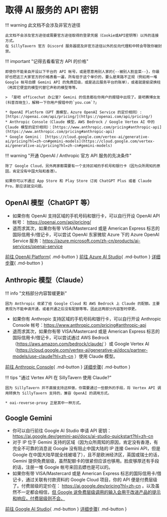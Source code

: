 # 取得 AI 服务的 API 密钥

!!! warning 此文档不会涉及非官方途径

    此文档不会涉及官方途径或需要官方途径取得的登录凭据（Cookie或API密钥等）以外的连接方式。
    在 SillyTavern 官方 Discord 服务器提及非官方途径以外的反向代理和中转会导致你被封禁。

!!! important "记得去看看官方 API 的价格"

    即使你不能亲自开设以下平台的 API 帐号，或是愿意用别人家的{--被别人割韭菜--}，你最好也把这三大家官方的价格表看一遍，所有低于这个单价的，要么是来路不正规（例如用一堆 Google 帐号白嫖 Gemini API 的免费层级，或是逃云服务平台的账单），或者就是偷梁换柱（用其它便宜的模型代替它声称的模型等等。
    
    > 「是吧 officechat 办公室? Gemini 的信息都在你用户的报错中出现了。是吧赛博女友(科普百晓生)，解释一下你用户报错中的`you.com`?」
    
    * OpenAI Platform（GPT 类模型，Azure OpenAI Service 的定价相同）: [https://openai.com/api/pricing/](https://openai.com/api/pricing/)
    * Anthropic Console（Claude 模型，AWS Bedrock / Google Vertex AI 中的 Claude 模型的定价相同）：[https://www.anthropic.com/pricing#anthropic-api](https://www.anthropic.com/pricing#anthropic-api)
    * Google Gemini： [https://cloud.google.com/vertex-ai/generative-ai/pricing?hl=zh-cn#gemini-models](https://cloud.google.com/vertex-ai/generative-ai/pricing?hl=zh-cn#gemini-models)
  
!!! warning "开通 OpenAI / Anthropic 官方 API 服务的先决条件"

    除了 Google Cloud，另外两家都需要有一个支持区域的手机号和银行卡（因为众所周知的原因，肯定没有中国大陆和香港）。

    如果你可以不通过 App Store 和 Play Store 订阅 ChatGPT Plus 或者 Claude Pro，那应该就没问题。

## OpenAI 模型（ChatGPT 等）

* 如果你有 OpenAI 支持区域的手机号码和银行卡，可以自行开设 OpenAI API 帐号： https://openai.com/api/pricing/
* 退而求其次，如果你有带 VISA/Mastercard 或是 American Express 标志的国际信用卡/借记卡，可以尝试 OpenAI 东家微软 Azure 下的 Azure OpenAI Service 服务：https://azure.microsoft.com/zh-cn/products/ai-services/openai-service

[前往 OpenAI Platform](#){ .md-button }
[前往 Azure AI Studio](#){ .md-button }
[详细步骤](#){ .md-button }

## Anthropic 模型（Claude）

!!! info "文档部分内容暂缓更新"

    因为 Anthropic 收紧了给 Google Cloud 和 AWS Bedrock 上 Claude 的配额。主要表现为不能申请开通，或者开通之后没有配额等等。因此这两部分内容暂时停更。

* 如果你有 Anthropic 支持区域的手机号码和银行卡，可以自行开设 Anthropic Console 帐号：https://www.anthropic.com/pricing#anthropic-api
* 退而求其次，如果你有带 VISA/Mastercard 或是 American Express 标志的国际信用卡/借记卡，可以尝试通过 AWS Bedrock（https://aws.amazon.com/bedrock/claude/ ）或 Google Vertex AI （https://cloud.google.com/vertex-ai/generative-ai/docs/partner-models/use-claude?hl=zh-cn ）使用 Claude 模型。

[前往 Anthropic Console](https://console.anthropic.com/dashboard){ .md-button }
[详细步骤](anthropic.md){ .md-button }


!!! tips "通过 Vertex API 在 SillyTavern 使用 Claude?"

    因为 SillyTavern 并不直接支持这样做，你需要通过一些额外的手段，将 Vertex API 调用转换为 SillyTavern 支持的，兼容 OpenAI 的调用方式。

    * oai-reverse-proxy 正是其中一种方式。
  
## Google Gemini

* 你可以自行前往 Google AI Studio 申请 API 密钥： https://ai.google.dev/gemini-api/docs/ai-studio-quickstart?hl=zh-cn 
* 对于 IP 位于 Gemini 支持的区域（因为众所周知的原因，肯定没有香港，有完全不可靠的消息说 Google 没有阻止中国大陆的 IP 连接 Gemini API，但是 Google 在中国大陆早就全线被墙了），且不是欧洲经济区，英国或瑞士的话，Gemini 提供免费层级，虽然配额卡的很紧但应该也够用。脸皮够厚还有手段的话，注册一堆 Google 帐号来回去嫖也是可以的。
* 如果你有带 VISA/Mastercard 或是 American Express 标志的国际信用卡/借记卡，通过关联有付款资料的 Google Cloud 项目，你的 API 便是付费层级了。付费层级的定价在： https://ai.google.dev/pricing?hl=zh-cn 。以及虽然不一定都会相信，[但 Google 说免费层级调用的输入会用于改进产品的提示和响应，付费层级则不会。](https://ai.google.dev/gemini-api/terms?hl=zh-cn)

[前往 Google AI Studio](https://aistudio.google.com){ .md-button }
[详细步骤](#){ .md-button }
